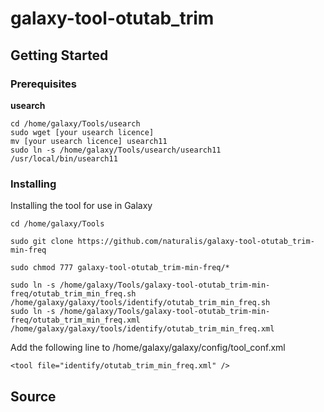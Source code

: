 # galaxy-tool-otutab_trim
## Getting Started
### Prerequisites

**usearch**<br />
```
cd /home/galaxy/Tools/usearch
sudo wget [your usearch licence]
mv [your usearch licence] usearch11
sudo ln -s /home/galaxy/Tools/usearch/usearch11 /usr/local/bin/usearch11
```
### Installing
Installing the tool for use in Galaxy
```
cd /home/galaxy/Tools
```
```
sudo git clone https://github.com/naturalis/galaxy-tool-otutab_trim-min-freq
```
```
sudo chmod 777 galaxy-tool-otutab_trim-min-freq/*
```
```
sudo ln -s /home/galaxy/Tools/galaxy-tool-otutab_trim-min-freq/otutab_trim_min_freq.sh /home/galaxy/galaxy/tools/identify/otutab_trim_min_freq.sh
sudo ln -s /home/galaxy/Tools/galaxy-tool-otutab_trim-min-freq/otutab_trim_min_freq.xml /home/galaxy/galaxy/tools/identify/otutab_trim_min_freq.xml
```
Add the following line to /home/galaxy/galaxy/config/tool_conf.xml
```
<tool file="identify/otutab_trim_min_freq.xml" />
```
## Source
